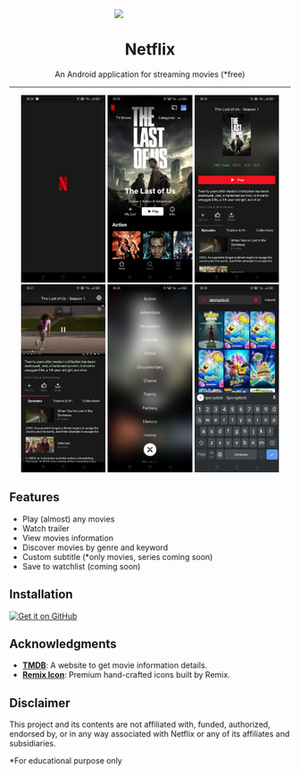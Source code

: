 <div align="center">
    <img src="https://raw.githubusercontent.com/qolbudr/netflix/master/assets/images/netflix_logo.png" width="128"  style="display: block; margin: 0 auto"/>
    <h1>Netflix</h1>
    <p>An Android application for streaming movies (*free)</p>
</div>

---

<p align="center">
  <img src="./misc/screenshots/1.jpg" width="30%" />
  <img src="./misc/screenshots/2.jpg" width="30%" />
  <img src="./misc/screenshots/3.jpg" width="30%" />

  <img src="./misc/screenshots/4.jpg" width="30%" />
  <img src="./misc/screenshots/5.jpg" width="30%" />
  <img src="./misc/screenshots/6.jpg" width="30%" />
</p>

## Features
- Play (almost) any movies
- Watch trailer
- View movies information
- Discover movies by genre and keyword
- Custom subtitle (\*only movies, series coming soon)
- Save to watchlist (coming soon)

## Installation

[<img src="https://raw.githubusercontent.com/NeoApplications/Neo-Backup/034b226cea5c1b30eb4f6a6f313e4dadcbb0ece4/badge_github.png"
    alt="Get it on GitHub"
    height="80">](https://github.com/qolbudr/netflix/releases/latest)

## Acknowledgments
- [**TMDB**](https://themoviedb.org): A website to get movie information details.
- [**Remix Icon**](https://remixicon.com): Premium hand-crafted icons built by Remix.


## Disclaimer
This project and its contents are not affiliated with, funded, authorized, endorsed by, or in any way associated with Netflix or any of its affiliates and subsidiaries.

\*For educational purpose only